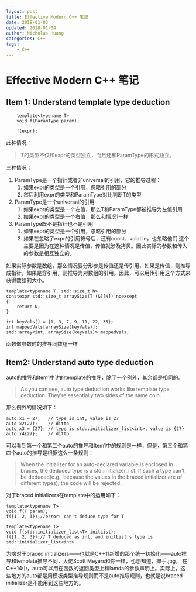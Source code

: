 ```yaml
---
layout: post
title: Effective Modern C++ 笔记
date: 2018-01-03
updated: 2018-01-04
author: Nicholas Huang
categories: C++
tags:
    - C++
--- 
```

# Effective Modern C++ 笔记
## Item 1: Understand template type deduction

```
    template<typename T>
    void f(ParamType param);
    
    f(expr);
```
此种情况：
>T的类型不仅和expr的类型独立，而且还和ParamType的形式独立。

三种情况：

1. ParamType是一个指针或者非universal的引用，它的推导过程：
	1. 如果expr的类型是一个引用，忽略引用的部分
	2. 然后利用expr的类型和ParamType对比判断T的类型
2. ParamType是一个universal的引用
    1. 如果expr的类型是一个左值，那么T和ParamType都被推导为左值引用
    2. 如果expr的类型是一个右值，那么和情况1一样
3. ParamType既不是指针也不是引用
    1. 如果expr的类型是一个引用，忽略引用的部分
    2. 如果在忽略了expr的引用符号后，还有const、volatile，也忽略他们
    这个主要是因为在这种情况是传值，传值就涉及拷贝。因此实际的参数和传入的参数是相互独立的。

如果实际参数是数组，那么情况要分形参是传值还是传引用，如果是传值，则推导成指针，如果是穿引用，则推导为对数组的引用。因此，可以用传引用这个方式来获得数组的大小。

```
template<typename T, std::size_t N>
constexpr std::size_t arraySize(T (&)[N]) noexcept
{
    return N;
}

int keyVals[] = {1, 3, 7, 9, 11, 22, 35};
int mappedVals[arraySize(keyVals)];
std::array<int, arraySize(keyVals)> mappedVals;
```

函数做参数时的推导同数组一样

## Item2: Understand auto type deduction
auto的推导和Item1中讲的template的推导，除了一个例外，其余都是相同的。
>As you can see, auto type deduction works like template type deduction. They're essentially two sides of the same coin.

那么例外的情况如下：

```
auto x1 = 27;   // type is int, value is 27
auto x2(27);    // ditto
auto x3 = {27}; // type is std::initializer_list<int>, value is {27}
auto x4{27};    // ditto
```
可以看到第一个和第二个auto的推导和Item1中的规则是一样，但是，第三个和第四个auto的推导是根据这么一条规则：
>When the initializer for an auto-declared variable is enclosed in braces, the deduced type is a std::initializer_list. If such a type can't be deduced(e.g., because the values in the braced initializer are of different types), the code will be rejected.

对于braced initializers在template中的运用如下：

```
template<typename T>
void f(T param);
f({1, 2, 3});//error! can't deduce type for T

template<typename T>
void f(std::initializer_list<T> initList);
f({1, 2, 3});// T deduced as int, and initList's type is std::initializer_list<int>
```

为啥对于braced initializers——也就是C++11新增的那个统一初始化——auto推导和template推导不同，大佬Scott Meyers和你一样，也想知道，摊手.jpg。
在C++14中，auto可以用在函数的返回类型上和lamda的参数声明上。实际上，这些地方的auto都是用模板类型推导规则而不是auto推导规则，也就是说braced initializer是不能用到这些地方的。


